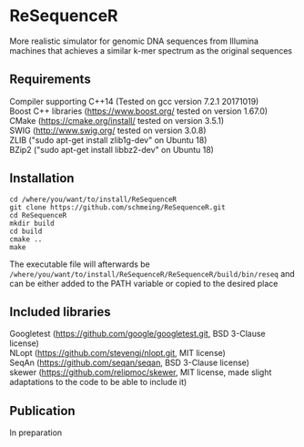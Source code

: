 # ReSequenceR
More realistic simulator for genomic DNA sequences from Illumina machines that achieves a similar k-mer spectrum as the original sequences

## Requirements
Compiler supporting C++14 (Tested on gcc version 7.2.1 20171019)\
Boost C++ libraries (https://www.boost.org/ tested on version 1.67.0)\
CMake (https://cmake.org/install/ tested on version 3.5.1)\
SWIG (http://www.swig.org/ tested on version 3.0.8)\
ZLIB ("sudo apt-get install zlib1g-dev" on Ubuntu 18)\
BZip2 ("sudo apt-get install libbz2-dev" on Ubuntu 18)

## Installation
```
cd /where/you/want/to/install/ReSequenceR
git clone https://github.com/schmeing/ReSequenceR.git
cd ReSequenceR
mkdir build
cd build
cmake ..
make
```
The executable file will afterwards be `/where/you/want/to/install/ReSequenceR/ReSequenceR/build/bin/reseq` and can be either added to the PATH variable or copied to the desired place

## Included libraries
Googletest (https://github.com/google/googletest.git, BSD 3-Clause license)\
NLopt (https://github.com/stevengj/nlopt.git, MIT license)\
SeqAn (https://github.com/seqan/seqan, BSD 3-Clause license)\
skewer (https://github.com/relipmoc/skewer, MIT license, made slight adaptations to the code to be able to include it)

## Publication
In preparation
